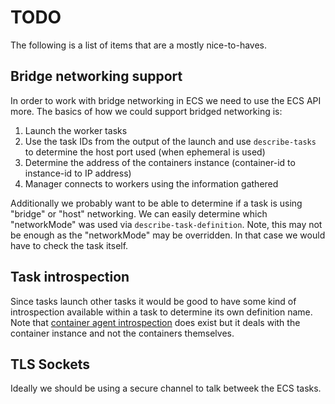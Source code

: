 # TODO

The following is a list of items that are a mostly nice-to-haves.

## Bridge networking support

In order to work with bridge networking in ECS we need to use the ECS API more. The basics of how we could support bridged networking is:

1. Launch the worker tasks
2. Use the task IDs from the output of the launch and use `describe-tasks` to determine the host port used (when ephemeral is used)
3. Determine the address of the containers instance (container-id to instance-id to IP address)
4. Manager connects to workers using the information gathered

Additionally we probably want to be able to determine if a task is using "bridge" or "host" networking. We can easily determine which "networkMode" was used via `describe-task-definition`. Note, this may not be enough as the "networkMode" may be overridden. In that case we would have to check the task itself.


## Task introspection

Since tasks launch other tasks it would be good to have some kind of introspection available within a task to determine its own definition name. Note that [container agent introspection](http://docs.aws.amazon.com/AmazonECS/latest/developerguide/ecs-agent-introspection.html) does exist but it deals with the container instance and not the containers themselves.

## TLS Sockets

Ideally we should be using a secure channel to talk betweek the ECS tasks.